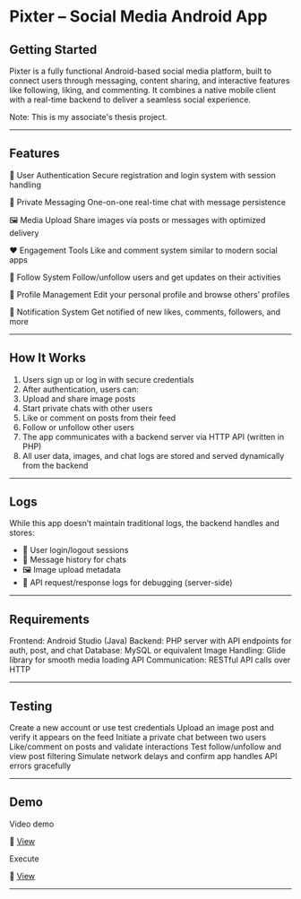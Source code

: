 # Pixter – Social Media Android App

## Getting Started

Pixter is a fully functional Android-based social media platform, built to connect users through messaging, content sharing, and interactive features like following, liking, and commenting.
It combines a native mobile client with a real-time backend to deliver a seamless social experience.

Note: This is my associate's thesis project.

---


## Features

🔐 User Authentication
Secure registration and login system with session handling

💬 Private Messaging
One-on-one real-time chat with message persistence

🖼️ Media Upload
Share images via posts or messages with optimized delivery

❤️ Engagement Tools
Like and comment system similar to modern social apps

👥 Follow System
Follow/unfollow users and get updates on their activities

🧾 Profile Management
Edit your personal profile and browse others’ profiles

🔔 Notification System
Get notified of new likes, comments, followers, and more

---

##  How It Works

1. Users sign up or log in with secure credentials
2. After authentication, users can:
3. Upload and share image posts
4. Start private chats with other users
5. Like or comment on posts from their feed
6. Follow or unfollow other users
7. The app communicates with a backend server via HTTP API (written in PHP)
8. All user data, images, and chat logs are stored and served dynamically from the backend

---

## Logs

While this app doesn’t maintain traditional logs, the backend handles and stores:

- 📅 User login/logout sessions
- 💬 Message history for chats
- 🖼️ Image upload metadata
- 🔁 API request/response logs for debugging (server-side)

---

## Requirements

Frontend: Android Studio (Java)
Backend: PHP server with API endpoints for auth, post, and chat
Database: MySQL or equivalent
Image Handling: Glide library for smooth media loading
API Communication: RESTful API calls over HTTP

---

## Testing

Create a new account or use test credentials
Upload an image post and verify it appears on the feed
Initiate a private chat between two users
Like/comment on posts and validate interactions
Test follow/unfollow and view post filtering
Simulate network delays and confirm app handles API errors gracefully

---

## Demo

Video demo

📎 [View]()


Execute

📎 [View](https://drive.google.com/drive/folders/1jcLYNyGRzP5QNjmCe4ZjFo0kQ9PrYZ6S?usp=sharing)


---
